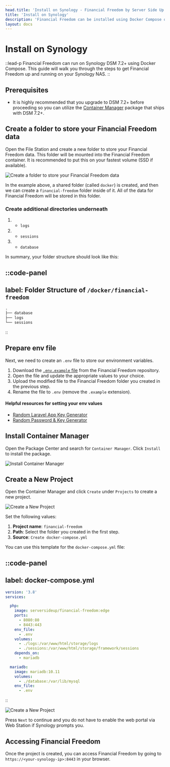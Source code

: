 ```yaml
---
head.title: 'Install on Synology - Financial Freedom by Server Side Up'
title: 'Install on Synology'
description: 'Financial Freedom can be installed using Docker Compose on Synology DSM 7.2+.'
layout: docs
---
```


# Install on Synology
::lead-p
Financial Freedom can run on Synology DSM 7.2+ using Docker Compose. This guide will walk you through the steps to get Financial Freedom up and running on your Synology NAS.
::

## Prerequisites
- It is highly recommended that you upgrade to DSM 7.2+ before proceeding so you can utilize the [Container Manager](https://www.synology.com/en-us/dsm/feature/docker) package that ships with DSM 7.2+.

## Create a folder to store your Financial Freedom data
Open the File Station and create a new folder to store your Financial Freedom data. This folder will be mounted into the Financial Freedom container. It is recommended to put this on your fastest volume (SSD if available).

![Create a folder to store your Financial Freedom data](/images/docs/install-synology/create-folder.png)

In the example above, a shared folder (called `docker`) is created, and then we can create a `financial-freedom` folder inside of it. All of the data for Financial Freedom will be stored in this folder.

### Create additional directories underneath
1. - `logs`
2. - `sessions`
3. - `database`

In summary, your folder structure should look like this:

::code-panel
---
label: Folder Structure of `/docker/financial-freedom`
---
```txt
.
├── database
├── logs
└── sessions
```
::

## Prepare env file
Next, we need to create an `.env` file to store our environment variables.

1. Download the [`.env.example` file](https://raw.githubusercontent.com/serversideup/financial-freedom/main/.env.example) from the Financial Freedom repository.
2. Open the file and update the appropriate values to your choice.
3. Upload the modified file to the Financial Freedom folder you created in the previous step.
4. Rename the file to `.env` (remove the `.example` extension).

#### Helpful resources for setting your env values
- [Random Laravel App Key Generator](https://laravel-encryption-key-generator.vercel.app/)
- [Random Password & Key Generator](https://randomkeygen.com/)

## Install Container Manager
Open the Package Center and search for `Container Manager`. Click `Install` to install the package.

![Install Container Manager](/images/docs/install-synology/container-manager.png)

## Create a New Project
Open the Container Manager and click `Create` under `Projects` to create a new project.

![Create a New Project](/images/docs/install-synology/create-project.png)

Set the following values:
1. **Project name**: `financial-freedom`
2. **Path**: Select the folder you created in the first step.
3. **Source**: `Create docker-compose.yml`

You can use this template for the `docker-compose.yml` file:

::code-panel
---
label: docker-compose.yml
---
```yaml
version: '3.8'
services:

  php:
    image: serversideup/financial-freedom:edge
    ports:
      - 8080:80
      - 8443:443
    env_file:
      - .env
    volumes:
      - ./logs:/var/www/html/storage/logs
      - ./sessions:/var/www/html/storage/framework/sessions
    depends_on:
      - mariadb

  mariadb:
    image: mariadb:10.11
    volumes:
      - ./database:/var/lib/mysql
    env_file:
      - .env
```
::

![Create a New Project ](/images/docs/install-synology/create-project-completed.png)

Press `Next` to continue and you do not have to enable the web portal via Web Station if Synology prompts you.

## Accessing Financial Freedom
Once the project is created, you can access Financial Freedom by going to `https://<your-synology-ip>:8443` in your browser.